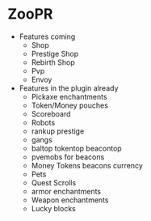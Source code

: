 # ZooPR

* Features coming
  * Shop
  * Prestige Shop
  * Rebirth Shop
  * Pvp
  * Envoy
&NewLine;
* Features in the plugin already
  * Pickaxe enchantments
  * Token/Money pouches
  * Scoreboard
  * Robots
  * rankup prestige 
  * gangs
  * baltop tokentop beacontop
  * pvemobs for beacons
  * Money Tokens beacons currency
  * Pets
  * Quest Scrolls
  * armor enchantments
  * Weapon enchantments
  * Lucky blocks





